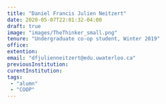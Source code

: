 ```yaml
---
title: "Daniel Francis Julien Neitzert"
date: 2020-05-07T22:01:32-04:00
draft: true
image: "images/TheThinker_small.png"
tenure: "Undergraduate co-op student, Winter 2019"
office:
extention:
email: "dfjulienneitzert@edu.uwaterloo.ca"
previousInstitution: 
curentInstitution: 
tags: 
 - "alumn"
 - "COOP"
---
```


